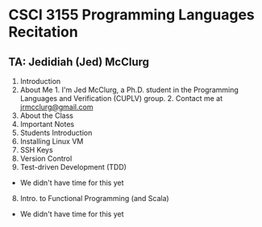 CSCI 3155 Programming Languages Recitation
==========================================

TA: Jedidiah (Jed) McClurg
--------------------------

1. Introduction
  1. About Me
    1. I'm Jed McClurg, a Ph.D. student in the Programming Languages and Verification (CUPLV) group.
    2. Contact me at jrmcclurg@gmail.com
  2. About the Class
2. Important Notes
3. Students Introduction
4. Installing Linux VM
5. SSH Keys
6. Version Control
7. Test-driven Development (TDD)
  * We didn't have time for this yet
8. Intro. to Functional Programming (and Scala)
  * We didn't have time for this yet
